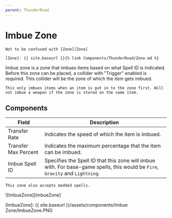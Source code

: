 ```yaml
---
parent: ThunderRoad
---
```

# Imbue Zone

```note
Not to be confused with [Zone][Zone]

[Zone]: {{ site.baseurl }}{% link Components/ThunderRoad/Zone.md %}
```


Imbue zone is a zone that imbues items based on what Spell ID is indicated. Before this zone can be placed, a collider with "Trigger" enabled is required. This collider will be the zone of which the item gets imbued.

```tip
This only imbues items when an item is put in to the zone first. Will not imbue a weapon if the zone is stored on the same item.
```

## Components

| Field                       | Description
| ---                         | ---
| Transfer Rate               | Indicates the speed of which the item is imbued.
| Transfer Max Percent        | Indicates the maximum percentage that the item can be imbued.
| Imbue Spell ID              | Specifies the Spell ID that this zone will imbue with. For base-game spells, this would be `Fire`, `Gravity` and `Lightning`.

```note
This zone also accepts modded spells.
```

![ImbueZone][ImbueZone]


[ImbueZone]: {{ site.baseurl }}/assets/components/Imbue Zone/ImbueZone.PNG
